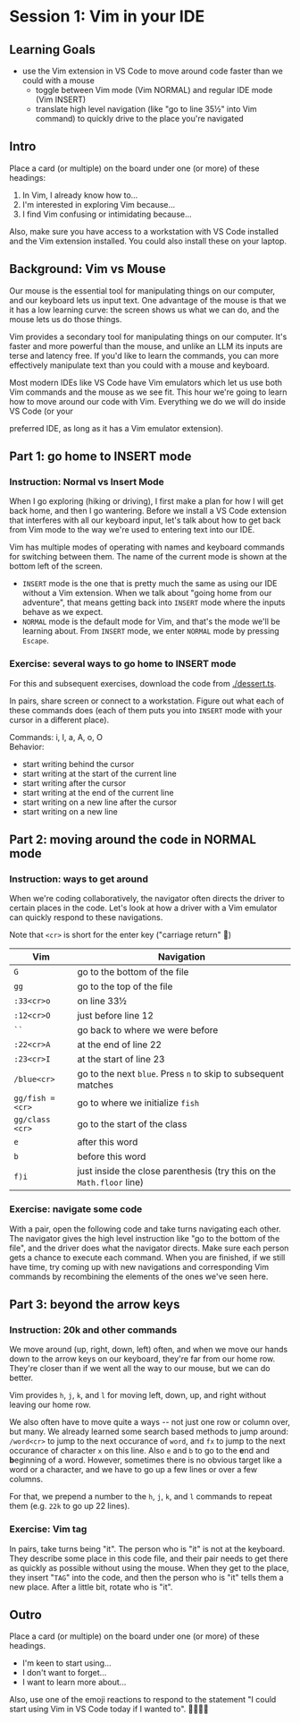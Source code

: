 # Session 1: Vim in your IDE

## Learning Goals

 - use the Vim extension in VS Code to move around code faster than we could
   with a mouse
   - toggle between Vim mode (Vim NORMAL) and regular IDE mode (Vim INSERT)
   - translate high level navigation (like "go to line 35½" into Vim command) to
     quickly drive to the place you're navigated

## Intro

Place a card (or multiple) on the board under one (or more) of these headings:

1. In Vim, I already know how to...
2. I'm interested in exploring Vim because...
3. I find Vim confusing or intimidating because...

Also, make sure you have access to a workstation with VS Code installed and the
Vim extension installed. You could also install these on your laptop.

## Background: Vim vs Mouse

Our mouse is the essential tool for manipulating things on our computer, and our
keyboard lets us input text. One advantage of the mouse is that we it has a low
learning curve: the screen shows us what we can do, and the mouse lets us do
those things.

Vim provides a secondary tool for manipulating things on our computer. It's
faster and more powerful than the mouse, and unlike an LLM its inputs are terse
and latency free. If you'd like to learn the commands, you can more effectively
manipulate text than you could with a mouse and keyboard.

Most modern IDEs like VS Code have Vim emulators which let us use both Vim
commands and the mouse as we see fit. This hour we're going to learn how to move
around our code with Vim. Everything we do we will do inside VS Code (or your

preferred IDE, as long as it has a Vim emulator extension).

## Part 1: go home to INSERT mode
### Instruction: Normal vs Insert Mode

When I go exploring (hiking or driving), I first make a plan for how I will get
back home, and then I go wantering. Before we install a VS Code extension that
interferes with all our keyboard input, let's talk about how to get back from
Vim mode to the way we're used to entering text into our IDE.

Vim has multiple modes of operating with names and keyboard commands for
switching between them. The name of the current mode is shown at the bottom left
of the screen.

 - `INSERT` mode is the one that is pretty much the same as using our IDE
   without a Vim extension. When we talk about "going home from our adventure",
   that means getting back into `INSERT` mode where the inputs behave as we
   expect.
 - `NORMAL` mode is the default mode for Vim, and that's the mode we'll be
   learning about. From `INSERT` mode, we enter `NORMAL` mode by pressing
   `Escape`.

### Exercise: several ways to go home to INSERT mode

For this and subsequent exercises, download the code from [./dessert.ts](./dessert.ts).

In pairs, share screen or connect to a workstation. Figure out what each of
these commands does (each of them puts you into `INSERT` mode with your cursor
in a different place).

Commands: i, I, a, A, o, O  
Behavior:
  - start writing behind the cursor
  - start writing at the start of the current line
  - start writing after the cursor
  - start writing at the end of the current line
  - start writing on a new line after the cursor
  - start writing on a new line 

## Part 2: moving around the code in NORMAL mode
### Instruction: ways to get around

When we're coding collaboratively, the navigator often directs the driver to
certain places in the code. Let's look at how a driver with a Vim emulator can
quickly respond to these navigations.

Note that `<cr>` is short for the enter key ("carriage return" 📇)

| Vim               | Navigation                                                            |
|-------------------|-----------------------------------------------------------------------|
| `G`               | go to the bottom of the file                                          |
| `gg`              | go to the top of the file                                             |
| `:33<cr>o`        | on line 33½                                                           |
| `:12<cr>O`        | just before line 12                                                   |
| <code>\`\`</code> | go back to where we were before                                       |
| `:22<cr>A`        | at the end of line 22                                                 |
| `:23<cr>I`        | at the start of line 23                                               |
| `/blue<cr>`       | go to the next `blue`. Press `n` to skip to subsequent matches        |
| `gg/fish =<cr>`   | go to where we initialize `fish`                                      |
| `gg/class <cr>`   | go to the start of the class                                          |
| `e`               | after this word                                                       |
| `b`               | before this word                                                      |
| `f)i`             | just inside the close parenthesis (try this on the `Math.floor` line) |

### Exercise: navigate some code

With a pair, open the following code and take turns navigating each other. The
navigator gives the high level instruction like "go to the bottom of the file",
and the driver does what the navigator directs. Make sure each person gets a
chance to execute each command. When you are finished, if we still have time,
try coming up with new navigations and corresponding Vim commands by recombining
the elements of the ones we've seen here.

## Part 3: beyond the arrow keys
### Instruction: 20k and other commands

We move around (up, right, down, left) often, and when we move our hands down to
the arrow keys on our keyboard, they're far from our home row. They're closer
than if we went all the way to our mouse, but we can do better.

Vim provides `h`, `j`, `k`, and `l` for moving left, down, up, and right without
leaving our home row.

We also often have to move quite a ways -- not just one row or column over, but
many. We already learned some search based methods to jump around: `/word<cr>`
to jump to the next occurance of `word`, and `fx` to jump to the next occurance
of character `x` on this line. Also `e` and `b` to go to the **e**nd and
**b**eginning of a word. However, sometimes there is no obvious target like a
word or a character, and we have to go up a few lines or over a few columns.

For that, we prepend a number to the `h`, `j`, `k`, and `l` commands to repeat
them (e.g. `22k` to go up 22 lines).

### Exercise: Vim tag

In pairs, take turns being "it". The person who is "it" is not at the keyboard.
They describe some place in this code file, and their pair needs to get there as
quickly as possible without using the mouse. When they get to the place, they
insert "`TAG`" into the code, and then the person who is "it" tells them a new
place. After a little bit, rotate who is "it".

## Outro

Place a card (or multiple) on the board under one (or more) of these headings.

- I'm keen to start using...
- I don't want to forget...
- I want to learn more about...

Also, use one of the emoji reactions to respond to the statement "I could start
using Vim in VS Code today if I wanted to". 🙌🏻🤷😬

